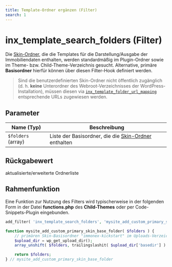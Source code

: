 ```yaml
---
title: Template-Ordner ergänzen (Filter)
search: 1
---
```


# inx_template_search_folders (Filter)

Die [Skin-Ordner](skins.html), die die Templates für die Darstellung/Ausgabe der Immobiliendaten enthalten, werden standardmäßig im Plugin-Ordner sowie im Theme- bzw. Child-Theme-Verzeichnis gesucht. Alternative, primäre **Basisordner** hierfür können über diesen Filter-Hook definiert werden.

> Sind die benutzerdefinierten Skin-Ordner nicht öffentlich zugänglich (d. h. **keine** Unterordner des Webroot-Verzeichnisses der WordPress-Installation), müssen diesen via [`inx_template_folder_url_mapping`](filter-inx-template-folder-url-mappings.html) entsprechende URLs zugewiesen werden.

## Parameter

| Name (Typ) | Beschreibung |
| ---------- | ------------ |
| `$folders` (array) | Liste der Basisordner, die die [Skin-Ordner](skins.html) enthalten |

## Rückgabewert

aktualisierte/erweiterte Ordnerliste

## Rahmenfunktion

Eine Funktion zur Nutzung des Filters wird typischerweise in der folgenden Form in der Datei **functions.php** des **Child-Themes** oder per Code-Snippets-Plugin eingebunden.

```php
add_filter( 'inx_template_search_folders', 'mysite_add_custom_primary_skin_base_folder' );

function mysite_add_custom_primary_skin_base_folder( $folders ) {
	// primären Skin-Basisordner "immonex-kickstart" im Uploads-Verzeichnis ergänzen
	$upload_dir = wp_get_upload_dir();
	array_unshift( $folders, trailingslashit( $upload_dir['basedir'] ) . 'immonex-kickstart' );

	return $folders;
} // mysite_add_custom_primary_skin_base_folder
```